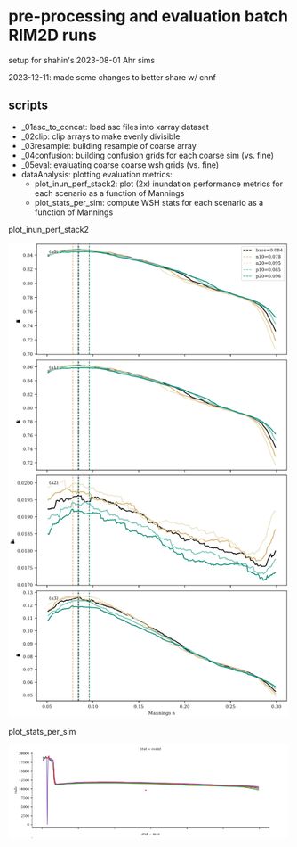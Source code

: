 # pre-processing and evaluation batch RIM2D runs
setup for shahin's 2023-08-01 Ahr sims

2023-12-11: made some changes to better share w/ cnnf

## scripts
- _01asc_to_concat: load asc files into  xarray dataset
- _02clip: clip arrays to make evenly divisible
- _03resample: building resample of coarse array
- _04confusion: building confusion grids for each coarse sim (vs. fine)
- _05eval: evaluating coarse coarse wsh grids (vs. fine)
- dataAnalysis: plotting evaluation metrics:
    - plot_inun_perf_stack2: plot (2x) inundation performance metrics for each scenario as a function of Mannings
    - plot_stats_per_sim: compute WSH stats for each scenario as a function of Mannings
    
plot_inun_perf_stack2

![img](/img/inun_perf2_0_1494.png)

plot_stats_per_sim

![img](/img/stats_relplot_1495.png)
